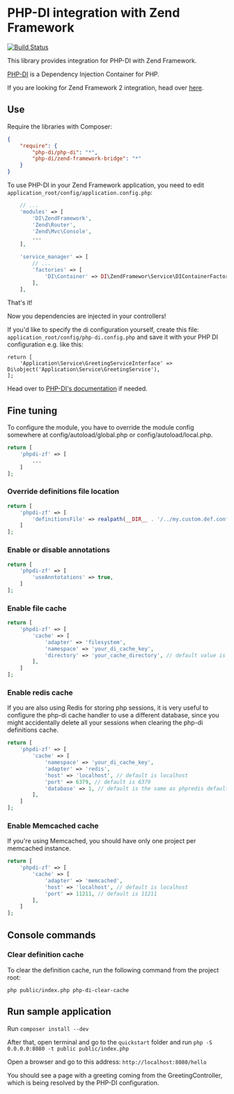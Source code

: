 # PHP-DI integration with Zend Framework

[![Build Status](https://travis-ci.org/PHP-DI/ZF-Bridge.svg)](https://travis-ci.org/PHP-DI/ZF-Bridge)

This library provides integration for PHP-DI with Zend Framework.

[PHP-DI](http://php-di.org/) is a Dependency Injection Container for PHP.

If you are looking for Zend Framework 2 integration, head over [here](https://github.com/php-di/PHP-DI-ZF2).

## Use

Require the libraries with Composer:

```json
{
    "require": {
        "php-di/php-di": "*",
        "php-di/zend-framework-bridge": "*"
    }
}
```

To use PHP-DI in your Zend Framework application, you need to edit `application_root/config/application.config.php`:

```php
    // ...
    'modules' => [
        'DI\ZendFramework',
        'Zend\Router',
        'Zend\Mvc\Console',
        ...
    ],

    'service_manager' => [
        // ...
        'factories' => [
            'DI\Container' => DI\ZendFramewor\Service\DIContainerFactory::class,
        ],
    ],
```

That's it!

Now you dependencies are injected in your controllers!

If you'd like to specify the di configuration yourself, create this file: `application_root/config/php-di.config.php`
and save it with your PHP DI configuration e.g. like this:

```
return [
    'Application\Service\GreetingServiceInterface' => Di\object('Application\Service\GreetingService'),
];
```

Head over to [PHP-DI's documentation](http://php-di.org/doc/) if needed.

## Fine tuning

To configure the module, you have to override the module config somewhere at config/autoload/global.php
or config/autoload/local.php.

```php
return [
    'phpdi-zf' => [
        ...
    ]
];
```

### Override definitions file location

```php
return [
    'phpdi-zf' => [
        'definitionsFile' => realpath(__DIR__ . '/../my.custom.def.config.php'),
    ]
];
```

### Enable or disable annotations

```php
return [
    'phpdi-zf' => [
        'useAnntotations' => true,
    ]
];
```

### Enable file cache

```php
return [
    'phpdi-zf' => [
        'cache' => [
            'adapter' => 'filesystem',
            'namespace' => 'your_di_cache_key',
            'directory' => 'your_cache_directory', // default value is data/php-di/cache
        ],
    ]
];
```

### Enable redis cache

If you are also using Redis for storing php sessions, it is very useful to configure the php-di
cache handler to use a different database, since you might accidentally delete all your sessions
when clearing the php-di definitions cache.

```php
return [
    'phpdi-zf' => [
        'cache' => [
            'namespace' => 'your_di_cache_key',
            'adapter' => 'redis',
            'host' => 'localhost', // default is localhost
            'port' => 6379, // default is 6379
            'database' => 1, // default is the same as phpredis default
        ],
    ]
];
```

### Enable Memcached cache

If you're using Memcached, you should have only one project per memcached instance.

```php
return [
    'phpdi-zf' => [
        'cache' => [
            'adapter' => 'memcached',
            'host' => 'localhost', // default is localhost
            'port' => 11211, // default is 11211
        ],
    ]
];
```

## Console commands

### Clear definition cache

To clear the definition cache, run the following command from the project root:

```
php public/index.php php-di-clear-cache
```

## Run sample application

Run `composer install --dev`

After that, open terminal and go to the `quickstart` folder and run `php -S 0.0.0.0:8080 -t public public/index.php`

Open a browser and go to this address: `http://localhost:8080/hello`

You should see a page with a greeting coming from the GreetingController, which is being resolved by the PHP-DI configuration.
